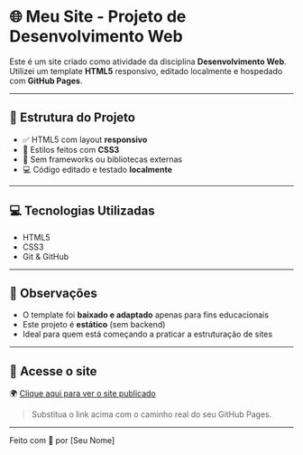 # 🌐 Meu Site - Projeto de Desenvolvimento Web

Este é um site criado como atividade da disciplina **Desenvolvimento Web**.  
Utilizei um template **HTML5** responsivo, editado localmente e hospedado com **GitHub Pages**.

---

## 📁 Estrutura do Projeto

- ✅ HTML5 com layout **responsivo**
- 🎨 Estilos feitos com **CSS3**
- 🚫 Sem frameworks ou bibliotecas externas
- 💻 Código editado e testado **localmente**

---

## 💻 Tecnologias Utilizadas

- HTML5  
- CSS3  
- Git & GitHub  

---

## 📌 Observações

- O template foi **baixado e adaptado** apenas para fins educacionais  
- Este projeto é **estático** (sem backend)  
- Ideal para quem está começando a praticar a estruturação de sites  

---

## 🔗 Acesse o site

🌍 [Clique aqui para ver o site publicado](https://seuusuario.github.io/nome-do-repositorio)  

> Substitua o link acima com o caminho real do seu GitHub Pages.

---

Feito com 💙 por [Seu Nome]
